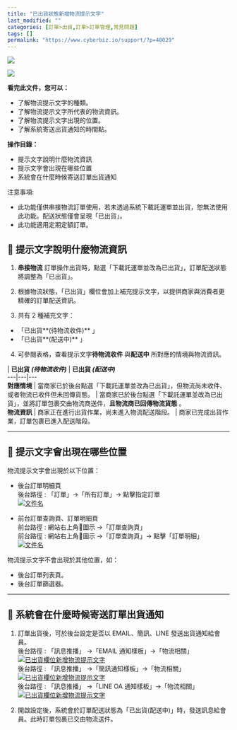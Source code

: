 ```yaml
---
title: "已出貨狀態新增物流提示文字"
last_modified: ""
categories: [訂單>出貨,訂單>訂單管理,常見問題]
tags: []
permalink: "https://www.cyberbiz.io/support/?p=48029"
---
```


![](https://www.cyberbiz.io/support/wp-content/uploads/適用站別.png)

[![](https://www.cyberbiz.io/support/wp-content/uploads/台灣站.png)](https://www.cyberbiz.io/support/?page_id=2490)


**看完此文件，您可以：**  

* 了解物流提示文字的種類。
* 了解物流提示文字所代表的物流資訊。
* 了解物流提示文字出現的位置。
* 了解系統寄送出貨通知的時間點。

**操作目錄：**

* 提示文字說明什麼物流資訊
* 提示文字會出現在哪些位置
* 系統會在什麼時候寄送訂單出貨通知

注意事項:  

* 此功能僅供串接物流訂單使用，若未透過系統下載託運單並出貨，恕無法使用此功能。配送狀態僅會呈現「已出貨」。
* 此功能適用定期定額訂單。

## 📌 提示文字說明什麼物流資訊



1. **串接物流** 訂單操作出貨時，點選「下載託運單並改為已出貨」，訂單配送狀態將調整為「已出貨」。 


2. 根據物流狀態，「已出貨」欄位會加上補充提示文字，以提供商家與消費者更精確的訂單配送資訊。


3. 共有 2 種補充文字： 
* 「已出貨**(待物流收件)** 」
* 「已出貨**(配送中)** 」


4. 可參閱表格，查看提示文字**待物流收件** 與**配送中** 所對應的情境與物流資訊。  

| **已出貨 _(待物流收件)_** | **已出貨 _(配送中)_**  
---|---|---  
**對應情境** | 當商家已於後台點選「下載託運單並改為已出貨」，但物流尚未收件、或者物流已收件但未回傳貨態。 | 當商家已於後台點選「下載託運單並改為已出貨」，並將訂單包裹交由物流商送件，**且物流商已回傳物流貨態** 。  
**物流資訊** | 商家正在進行出貨作業，尚未進入物流配送階段。 | 商家已完成出貨作業，訂單包裹已進入配送階段。  

* * *

## 📌 提示文字會出現在哪些位置


物流提示文字會出現於以下位置：

* 後台訂單明細頁  
後台路徑 :  「訂單」→「所有訂單」→ 點擊指定訂單  
[![文件名](https://www.cyberbiz.io/support/wp-content/uploads/已出貨欄位新增物流提示文字02.png)](https://www.cyberbiz.io/support/wp-content/uploads/已出貨欄位新增物流提示文字02.png)

* 前台訂單查詢頁、訂單明細頁  
前台路徑 :  網站右上角👤圖示 →「訂單查詢頁」  
前台路徑 :  網站右上角👤圖示 →「訂單查詢頁」→ 點擊「訂單明細」  
[![文件名](https://www.cyberbiz.io/support/wp-content/uploads/已出貨欄位新增物流提示文字01.png)](https://www.cyberbiz.io/support/wp-content/uploads/已出貨欄位新增物流提示文字01.png)


物流提示文字不會出現於其他位置，如：

* 後台訂單列表頁。
* 後台訂單篩選器。

* * *

## 📌 系統會在什麼時候寄送訂單出貨通知



1. 訂單出貨後，可於後台設定是否以 EMAIL、簡訊、LINE 發送出貨通知給會員。  
後台路徑 :  「訊息推播」 →「EMAIL 通知樣板」→「物流相關」  
[![已出貨欄位新增物流提示文字](https://www.cyberbiz.io/support/wp-content/uploads/已出貨欄位新增物流提示文字04.png)](https://www.cyberbiz.io/support/wp-content/uploads/已出貨欄位新增物流提示文字04.png)  
後台路徑 :  「訊息推播」 →「簡訊通知樣板」→「物流相關」  
[![已出貨欄位新增物流提示文字](https://www.cyberbiz.io/support/wp-content/uploads/已出貨欄位新增物流提示文字05.png)](https://www.cyberbiz.io/support/wp-content/uploads/已出貨欄位新增物流提示文字05.png)  
後台路徑 :  「訊息推播」 →「LINE OA 通知樣板」→「物流相關」  
[![已出貨欄位新增物流提示文字](https://www.cyberbiz.io/support/wp-content/uploads/已出貨欄位新增物流提示文字06.png)](https://www.cyberbiz.io/support/wp-content/uploads/已出貨欄位新增物流提示文字06.png)  



2. 開啟設定後，系統會於訂單配送狀態為「已出貨(配送中)」時，發送訊息給會員。此時訂單包裹已交由物流送件。 

